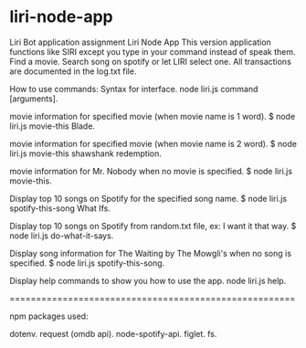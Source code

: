 # liri-node-app

Liri Bot application assignment
Liri Node App
This version application functions like SIRI except you type in your command instead
of speak them. Find a movie. Search song on spotify or let LIRI select one. All transactions
are documented in the log.txt file.

How to use commands:
Syntax for interface.
node liri.js command [arguments].

movie information for specified movie (when movie name is 1 word).
\$ node liri.js movie-this Blade.

movie information for specified movie (when movie name is 2 word).
\$ node liri.js movie-this shawshank redemption.

movie information for Mr. Nobody when no movie is specified.
\$ node liri.js movie-this.

Display top 10 songs on Spotify for the specified song name.
\$ node liri.js spotify-this-song What Ifs.

Display top 10 songs on Spotify from random.txt file, ex: I want it that way.
\$ node liri.js do-what-it-says.

Display song information for The Waiting by The Mowgli's when no song is specified.
\$ node liri.js spotify-this-song.

Display help commands to show you how to use the app.
node liri.js help.

======================================================

npm packages used:

dotenv.
request (omdb api).
node-spotify-api.
figlet.
fs.

